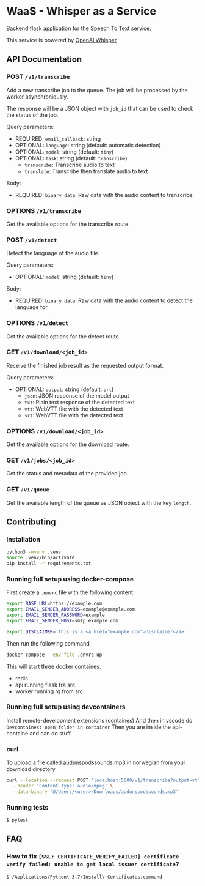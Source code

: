 # WaaS - Whisper as a Service

Backend flask application for the Speech To Text service.

This service is powered by [OpenAI Whisper](https://github.com/openai/whisper)

## API Documentation

### POST `/v1/transcribe`

Add a new transcribe job to the queue. The job will be processed by the worker asynchroniously.

The response will be a JSON object with `job_id` that can be used to check the status of the job.

Query parameters:

- REQUIRED: `email_callback`: string
- OPTIONAL: `language`: string (default: automatic detection)
- OPTIONAL: `model`: string (default: `tiny`)
- OPTIONAL: `task`: string (default: `transcribe`)
  - `transcribe`: Transcribe audio to text
  - `translate`: Transcribe then translate audio to text

Body:

- REQUIRED: `binary data`: Raw data with the audio content to transcribe

### OPTIONS `/v1/transcribe`

Get the available options for the transcribe route.

### POST `/v1/detect`

Detect the language of the audio file.

Query parameters:

- OPTIONAL: `model`: string (default: `tiny`)

Body:

- REQUIRED: `binary data`: Raw data with the audio content to detect the language for

### OPTIONS `/v1/detect`

Get the available options for the detect route.

### GET `/v1/download/<job_id>`

Receive the finished job result as the requested output format.

Query parameters:

- OPTIONAL: `output`: string (default: `srt`)
  - `json`: JSON response of the model output
  - `txt`: Plain text response of the detected text
  - `vtt`: WebVTT file with the detected text
  - `srt`: WebVTT file with the detected text

### OPTIONS `/v1/download/<job_id>`

Get the available options for the download route.

### GET `/v1/jobs/<job_id>`

Get the status and metadata of the provided job.

### GET `/v1/queue`

Get the available length of the queue as JSON object with the key `length`.

## Contributing

### Installation

```sh
python3 -mvenv .venv
source .venv/bin/activate
pip install -r requirements.txt
```

### Running full setup using docker-compose

First create a `.envrc` file with the following content:

```sh
export BASE_URL=https://example.com
export EMAIL_SENDER_ADDRESS=example@example.com
export EMAIL_SENDER_PASSWORD=example
export EMAIL_SENDER_HOST=smtp.example.com

export DISCLAIMER='This is a <a href="example.com">disclaimer</a>'
```

Then run the following command

```sh
docker-compose --env-file .envrc up
```

This will start three docker containes.

- redis
- api running flask fra src
- worker running rq from src

### Running full setup using devcontainers

Install remote-development extensions (containes)
And then in vscode do `Devcontaines: open folder in container`
Then you are inside the api-containe and can do stuff

### curl

To upload a file called audunspodssounds.mp3 in norwegian from your download directory

```sh
curl --location --request POST 'localhost:5000/v1/transcribe?output=vtt' \
  --header 'Content-Type: audio/mpeg' \
  --data-binary '@/Users/<user>/Downloads/audunspodssounds.mp3'
```

### Running tests

```bash
$ pytest
```

## FAQ

### How to fix `[SSL: CERTIFICATE_VERIFY_FAILED] certificate verify failed: unable to get local issuer certificate`?

```sh
$ /Applications/Python\ 3.7/Install\ Certificates.command
```
